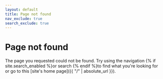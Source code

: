 ```yaml
---
layout: default
title: Page not found
nav_exclude: true
search_exclude: true
---
```


# Page not found

The page you requested could not be found.
Try using the navigation {% if site.search_enabled %}or 
search {% endif %}to find what you're looking for or go to this
[site's home page]({{ "/" | absolute_url }}).